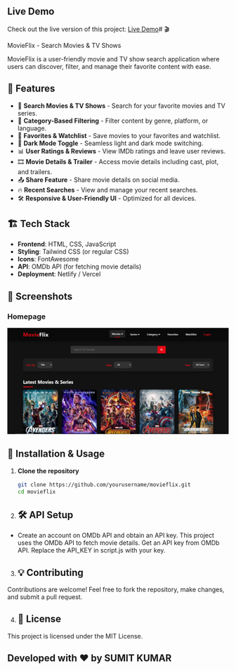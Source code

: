 ## Live Demo
Check out the live version of this project: [Live Demo](https://your-live-demo-link.com)# 🎬 


MovieFlix - Search Movies & TV Shows

MovieFlix is a user-friendly movie and TV show search application where users can discover, filter, and manage their favorite content with ease.

## 📌 Features

- 🔎 **Search Movies & TV Shows** - Search for your favorite movies and TV series.
- 📂 **Category-Based Filtering** - Filter content by genre, platform, or language.
- 🌟 **Favorites & Watchlist** - Save movies to your favorites and watchlist.
- 🌙 **Dark Mode Toggle** - Seamless light and dark mode switching.
- 📊 **User Ratings & Reviews** - View IMDb ratings and leave user reviews.
- 🎞️ **Movie Details & Trailer** - Access movie details including cast, plot, and trailers.
- 📤 **Share Feature** - Share movie details on social media.
- 🔥 **Recent Searches** - View and manage your recent searches.
- 🛠️ **Responsive & User-Friendly UI** - Optimized for all devices.

## 🏗️ Tech Stack

- **Frontend**: HTML, CSS, JavaScript
- **Styling**: Tailwind CSS (or regular CSS)
- **Icons**: FontAwesome
- **API**: OMDb API (for fetching movie details)
- **Deployment**: Netlify / Vercel

## 📸 Screenshots

### Homepage
![Homepage Screenshot](assets/home.png)


## 🚀 Installation & Usage

1. **Clone the repository**
   ```bash
   git clone https://github.com/yourusername/movieflix.git
   cd movieflix


2. ## 🛠️ API Setup
- Create an account on OMDb API and obtain an API key.
This project uses the OMDb API to fetch movie details.
Get an API key from OMDb API.
Replace the API_KEY in script.js with your key.


3. ## 💡 Contributing
Contributions are welcome! Feel free to fork the repository, make changes, and submit a pull request.

4. ## 📜 License
This project is licensed under the MIT License.


## Developed with ❤️ by SUMIT KUMAR




